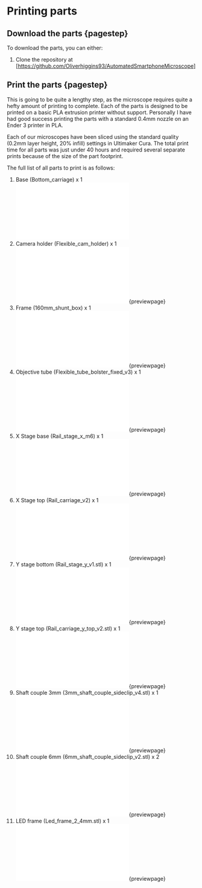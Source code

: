 # Printing parts

## Download the parts {pagestep}

To download the parts, you can either:

1. Clone the repository at [https://github.com/Oliverhiggins93/AutomatedSmartphoneMicroscope]

## Print the parts {pagestep}
This is going to be quite a lengthy step, as the microscope requires quite a hefty amount of printing to complete. Each of the parts is designed to be printed on a basic PLA extrusion printer without support. Personally I have had good success printing the parts with a standard 0.4mm nozzle on an Ender 3 printer in PLA.

Each of our microscopes have been sliced using the standard quality (0.2mm layer height, 20% infill) settings in Ultimaker Cura. The total print time for all parts was just under 40 hours and required several separate prints because of the size of the part footprint. 

The full list of all parts to print is as follows:

1. Base (Bottom_carriage) x 1
![Base (Bottom_carriage)](stls/Bottom_carriage.stl)
2. Camera holder (Flexible_cam_holder) x 1
![Camera holder (Flexible_cam_holder)](stls/Flexible_cam_holder_v7_HQ.stl){previewpage}
3. Frame (160mm_shunt_box) x 1
![Frame (160mm_shunt_box)](stls/160mm_shunt_box.stl){previewpage}
4. Objective tube (Flexible_tube_bolster_fixed_v3) x 1
![Objective tube (Flexible_tube_bolster_fixed_v3)](stls/Flexible_tube_bolster_fixed_v3.stl){previewpage}
5. X Stage base (Rail_stage_x_m6) x 1
![X Stage base (Rail_stage_x_m6)](stls/Rail_stage_x_m6_v2.stl){previewpage}
6. X Stage top (Rail_carriage_v2) x 1 
![X Stage top (Rail_carriage_v2)](stls/Rail_carriage_v2.stl){previewpage}
7. Y stage bottom (Rail_stage_y_v1.stl) x 1
![Y stage bottom](stls/Rail_stage_y_v1.stl){previewpage}
8. Y stage top (Rail_carriage_y_top_v2.stl) x 1
![Y stage top](stls/Rail_carriage_y_top_v2.stl){previewpage}
9. Shaft couple 3mm (3mm_shaft_couple_sideclip_v4.stl) x 1
![Shaft couple 3mm](stls/3mm_shaft_couple_sideclip_v4.stl){previewpage}
10. Shaft couple 6mm (6mm_shaft_couple_sideclip_v2.stl) x 2
![Shaft couple 6mm](stls/6mm_shaft_couple_sideclip_v2.stl){previewpage}
11. LED frame (Led_frame_2_4mm.stl) x 1
![LED frame](stls/Led_frame_2_4mm.stl){previewpage}